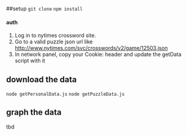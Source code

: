 ##setup
`git clone`
`npm install`

#### auth
1. Log in to nytimes crossword site.
2. Go to a valid puzzle json url like http://www.nytimes.com/svc/crosswords/v2/game/12503.json
3. In network panel, copy your Cookie: header and update the getData script with it

## download the data
`node getPersonalData.js`
`node getPuzzleData.js`

## graph the data
tbd